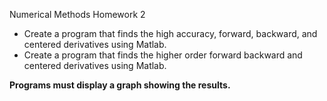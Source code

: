 Numerical Methods
Homework 2

- Create a program that finds the high accuracy, forward, backward, and centered derivatives using Matlab. 
- Create a program that finds the higher order forward backward and centered derivatives using Matlab.

**Programs must display a graph showing the results.**
